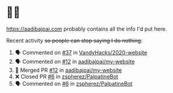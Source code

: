 # 👋🏻
<!--
**aadibajpai/aadibajpai** is a ✨ _special_ ✨ repository because its `README.md` (this file) appears on your GitHub profile.
-->
https://aadibajpai.com probably contains all the info I'd put here.

Recent activity ~~so people can stop saying I do nothing~~:
<!--START_SECTION:activity-->
1. 🗣 Commented on [#37](https://github.com//VandyHacks/2020-website/issues/37) in [VandyHacks/2020-website](https://github.com//VandyHacks/2020-website)
2. 🗣 Commented on [#12](https://github.com//aadibajpai/my-website/issues/12) in [aadibajpai/my-website](https://github.com//aadibajpai/my-website)
3. 🎉 Merged PR [#12](https://github.com//aadibajpai/my-website/pull/12) in [aadibajpai/my-website](https://github.com//aadibajpai/my-website)
4. ❌ Closed PR [#6](https://github.com//zspherez/PalpatineBot/pull/6) in [zspherez/PalpatineBot](https://github.com//zspherez/PalpatineBot)
5. 🗣 Commented on [#6](https://github.com//zspherez/PalpatineBot/issues/6) in [zspherez/PalpatineBot](https://github.com//zspherez/PalpatineBot)
<!--END_SECTION:activity-->
